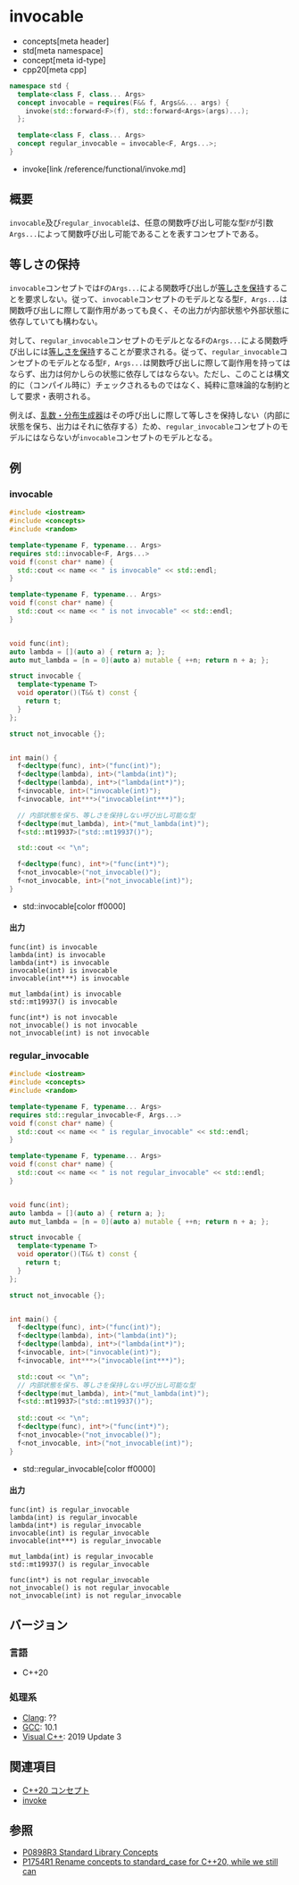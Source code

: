 # invocable
* concepts[meta header]
* std[meta namespace]
* concept[meta id-type]
* cpp20[meta cpp]

```cpp
namespace std {
  template<class F, class... Args>
  concept invocable = requires(F&& f, Args&&... args) {
    invoke(std::forward<F>(f), std::forward<Args>(args)...);
  };

  template<class F, class... Args>
  concept regular_invocable = invocable<F, Args...>;
}
```
* invoke[link /reference/functional/invoke.md]

## 概要

`invocable`及び`regular_invocable`は、任意の関数呼び出し可能な型`F`が引数`Args...`によって関数呼び出し可能であることを表すコンセプトである。

## 等しさの保持

`invocable`コンセプトでは`F`の`Args...`による関数呼び出しが[等しさを保持](/reference/concepts.md)することを要求しない。従って、`invocable`コンセプトのモデルとなる型`F, Args...`は関数呼び出しに際して副作用があっても良く、その出力が内部状態や外部状態に依存していても構わない。

対して、`regular_invocable`コンセプトのモデルとなる`F`の`Args...`による関数呼び出しには[等しさを保持](/reference/concepts.md)することが要求される。従って、`regular_invocable`コンセプトのモデルとなる型`F, Args...`は関数呼び出しに際して副作用を持ってはならず、出力は何かしらの状態に依存してはならない。ただし、このことは構文的に（コンパイル時に）チェックされるものではなく、純粋に意味論的な制約として要求・表明される。

例えば、[乱数・分布生成器](/reference/random.md)はその呼び出しに際して等しさを保持しない（内部に状態を保ち、出力はそれに依存する）ため、`regular_invocable`コンセプトのモデルにはならないが`invocable`コンセプトのモデルとなる。

## 例

### invocable

```cpp example
#include <iostream>
#include <concepts>
#include <random>

template<typename F, typename... Args>
requires std::invocable<F, Args...>
void f(const char* name) {
  std::cout << name << " is invocable" << std::endl;
}

template<typename F, typename... Args>
void f(const char* name) {
  std::cout << name << " is not invocable" << std::endl;
}


void func(int);
auto lambda = [](auto a) { return a; };
auto mut_lambda = [n = 0](auto a) mutable { ++n; return n + a; };

struct invocable {
  template<typename T>
  void operator()(T&& t) const {
    return t;
  }
};

struct not_invocable {};


int main() {
  f<decltype(func), int>("func(int)");
  f<decltype(lambda), int>("lambda(int)");
  f<decltype(lambda), int*>("lambda(int*)");
  f<invocable, int>("invocable(int)");
  f<invocable, int***>("invocable(int***)");

  // 内部状態を保ち、等しさを保持しない呼び出し可能な型
  f<decltype(mut_lambda), int>("mut_lambda(int)");
  f<std::mt19937>("std::mt19937()");

  std::cout << "\n";

  f<decltype(func), int*>("func(int*)");
  f<not_invocable>("not_invocable()");
  f<not_invocable, int>("not_invocable(int)");
}
```
* std::invocable[color ff0000]

#### 出力
```
func(int) is invocable
lambda(int) is invocable
lambda(int*) is invocable
invocable(int) is invocable
invocable(int***) is invocable

mut_lambda(int) is invocable
std::mt19937() is invocable

func(int*) is not invocable
not_invocable() is not invocable
not_invocable(int) is not invocable
```

### regular_invocable

```cpp example
#include <iostream>
#include <concepts>
#include <random>

template<typename F, typename... Args>
requires std::regular_invocable<F, Args...>
void f(const char* name) {
  std::cout << name << " is regular_invocable" << std::endl;
}

template<typename F, typename... Args>
void f(const char* name) {
  std::cout << name << " is not regular_invocable" << std::endl;
}


void func(int);
auto lambda = [](auto a) { return a; };
auto mut_lambda = [n = 0](auto a) mutable { ++n; return n + a; };

struct invocable {
  template<typename T>
  void operator()(T&& t) const {
    return t;
  }
};

struct not_invocable {};


int main() {
  f<decltype(func), int>("func(int)");
  f<decltype(lambda), int>("lambda(int)");
  f<decltype(lambda), int*>("lambda(int*)");
  f<invocable, int>("invocable(int)");
  f<invocable, int***>("invocable(int***)");

  std::cout << "\n";
  // 内部状態を保ち、等しさを保持しない呼び出し可能な型
  f<decltype(mut_lambda), int>("mut_lambda(int)");
  f<std::mt19937>("std::mt19937()");
  
  std::cout << "\n";
  f<decltype(func), int*>("func(int*)");
  f<not_invocable>("not_invocable()");
  f<not_invocable, int>("not_invocable(int)");
}
```
* std::regular_invocable[color ff0000]


#### 出力
```
func(int) is regular_invocable
lambda(int) is regular_invocable
lambda(int*) is regular_invocable
invocable(int) is regular_invocable
invocable(int***) is regular_invocable

mut_lambda(int) is regular_invocable
std::mt19937() is regular_invocable

func(int*) is not regular_invocable
not_invocable() is not regular_invocable
not_invocable(int) is not regular_invocable
```

## バージョン
### 言語
- C++20

### 処理系
- [Clang](/implementation.md#clang): ??
- [GCC](/implementation.md#gcc): 10.1
- [Visual C++](/implementation.md#visual_cpp): 2019 Update 3

## 関連項目

- [C++20 コンセプト](/lang/cpp20/concepts.md)
- [invoke](/reference/functional/invoke.md)

## 参照

- [P0898R3 Standard Library Concepts](http://www.open-std.org/jtc1/sc22/wg21/docs/papers/2018/p0898r3.pdf)
- [P1754R1 Rename concepts to standard_case for C++20, while we still can](http://www.open-std.org/jtc1/sc22/wg21/docs/papers/2019/p1754r1.pdf)
